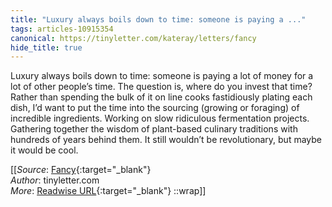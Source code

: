```yaml
---
title: "Luxury always boils down to time: someone is paying a ..."
tags: articles-10915354
canonical: https://tinyletter.com/kateray/letters/fancy
hide_title: true
---
```


Luxury always boils down to time: someone is paying a lot of money for a lot of other people’s time. The question is, where do you invest that time? Rather than spending the bulk of it on line cooks fastidiously plating each dish, I’d want to put the time into the sourcing (growing or foraging) of incredible ingredients. Working on slow ridiculous fermentation projects. Gathering together the wisdom of plant-based culinary traditions with hundreds of years behind them. It still wouldn’t be revolutionary, but maybe it would be cool.


[[_Source_: [Fancy](https://tinyletter.com/kateray/letters/fancy){:target="_blank"}<br>
_Author_: tinyletter.com<br>
_More_: [Readwise URL](https://readwise.io/open/226243327){:target="_blank"}
::wrap]]